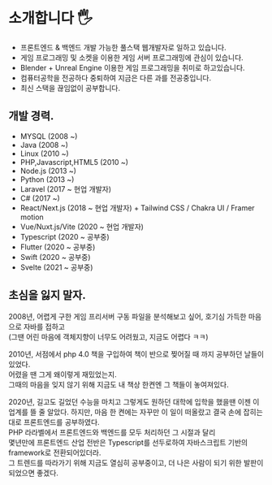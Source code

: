 # 소개합니다 🖐

- 프론트엔드 & 백엔드 개발 가능한 풀스택 웹개발자로 일하고 있습니다.
- 게임 프로그래밍 및 소켓을 이용한 게임 서버 프로그래밍에 관심이 있습니다.
- Blender + Unreal Engine 이용한 게임 프로그래밍을 취미로 하고있습니다.
- 컴퓨터공학을 전공하다 중퇴하여 지금은 다른 과를 전공중입니다.
- 최신 스택을 끊임없이 공부합니다.

## 개발 경력.

- MYSQL (2008 ~)
- Java (2008 ~)
- Linux (2010 ~)
- PHP,Javascript,HTML5 (2010 ~)
- Node.js (2013 ~)
- Python (2013 ~)
- Laravel (2017 ~ 현업 개발자)
- C# (2017 ~)
- React/Next.js (2018 ~ 현업 개발자) + Tailwind CSS / Chakra UI / Framer motion
- Vue/Nuxt.js/Vite (2020 ~ 현업 개발자)
- Typescript (2020 ~ 공부중)
- Flutter (2020 ~ 공부중)
- Swift (2020 ~ 공부중)
- Svelte (2021 ~ 공부중)
   
   
## 초심을 잃지 말자.
2008년, 어렵게 구한 게임 프리서버 구동 파일을 분석해보고 싶어, 호기심 가득한 마음으로 자바를 접하고   
(그땐 어린 마음에 객체지향이 너무도 어려웠고, 지금도 어렵다 ㅋㅋ)   
   
2010년, 서점에서 php 4.0 책을 구입하여 책이 반으로 찢어질 때 까지 공부하던 날들이 있었다.   
어렸을 땐 그게 왜이렇게 재밌었는지.   
그때의 마음을 잊지 않기 위해 지금도 내 책상 한켠엔 그 책들이 놓여져있다.   
   
2020년, 길고도 길었던 수능을 마치고 그렇게도 원하던 대학에 입학을 했을땐 이젠 이 업계를 뜰 줄 알았다.
하지만, 마음 한 켠에는 자꾸만 이 일이 떠올랐고 결국 손에 잡히는 대로 프론트엔드를 공부하였다.   
PHP 라라벨에서 프론트엔드와 백엔드를 모두 처리하던 그 시절과 달리   
몇년만에 프론트엔드 산업 전반은 Typescript를 선두로하여 자바스크립트 기반의 framework로 전환되어있더라.   
그 트렌드를 따라가기 위해 지금도 열심히 공부중이고, 더 나은 사람이 되기 위한 발판이 되었으면 좋겠다.
